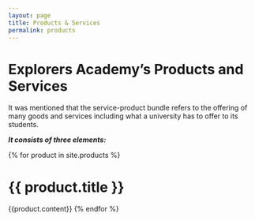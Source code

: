 ```yaml
---
layout: page
title: Products & Services
permalink: products
---
```

<script async src="https://www.googletagmanager.com/gtag/js?id=UA-154149731-1"></script>
<script>
  window.dataLayer = window.dataLayer || [];
  function gtag(){dataLayer.push(arguments);}
  gtag('js', new Date());

  gtag('config', 'UA-154149731-1');
</script>

<h1>Explorers Academy’s Products and Services</h1>

<p>It was mentioned that the service-product bundle refers to the offering of many goods and services including what a university has to offer to its students.</p>
<p><strong><em>It consists of three elements:</em></strong></p>

{% for product in site.products %}
<h1>{{ product.title }}</h1>



{{product.content}}
{% endfor %}
